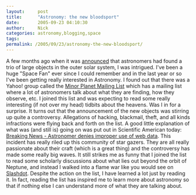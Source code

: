 ```yaml
---
layout:     post
title:      "Astronomy: the new bloodsport"
date:       2005-09-23 04:10:30
author:     Nick
categories: astronomy,blogging,space
tags:  
permalink: /2005/09/23/astronomy-the-new-bloodsport/
---
```

A few months ago when it was [announced](http://cnn.com/2005/TECH/space/07/30/new.planet/index.html) that astronomers had found a trio of large objects in the outer solar system, I was intrigued. I've been a huge "Space Fan" ever since I could remember and in the last year or so I've been getting really interested in Astronomy. I found out that there was a Yahoo! group called the [Minor Planet Mailing List](http://groups.yahoo.com/group/mpml/) which has a mailing list where a lot of astronomers talk about what they are finding, how they observe, etc. I joined this list and was expecting to read some really interesting (if not over my head) tidbits about the heavens. Was I in for a surprise. It turns out that the announcement of the new objects was stirring up quite a controversy. Allegations of hacking, blackmail, theft, and all kinds infractions were flying back and forth on the list. A good little explanation of what was (and still is) going on was put out in Scientific American today: [ Breaking News - Astronomer denies improper use of web data](http://www.newscientistspace.com/article.ns?id=dn8033). This incident has really riled up this community of star gazers. They are all really passionate about their craft (which is a great thing) and the controversy has made some really big waves. It still strikes me as funny that I joined the list to read some scholarly discussions about what lies out beyond the orbit of Neptune, and instead I walked into a flame war like you would see on [Slashdot](http://slashdot.org). Despite the action on the list, I have learned a lot just by reading it. In fact, reading the list has inspired me to learn more about astronomy so that if nothing else I can understand more of what they are talking about. 
